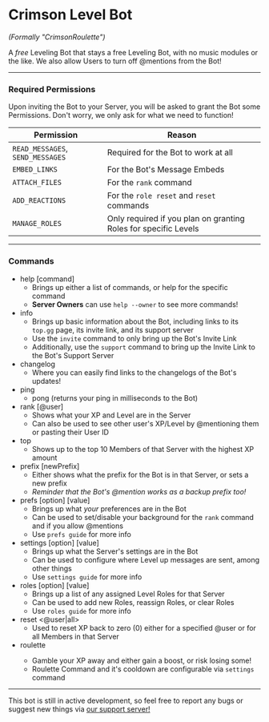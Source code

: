 # Crimson Level Bot
*(Formally "CrimsonRoulette")*

A *free* Leveling Bot that stays a free Leveling Bot, with no music modules or the like. We also allow Users to turn off @mentions from the Bot!

---
### Required Permissions
Upon inviting the Bot to your Server, you will be asked to grant the Bot some Permissions. Don't worry, we only ask for what we need to function!

| Permission | Reason |
|--|--|
| `READ_MESSAGES`, `SEND_MESSAGES` | Required for the Bot to work at all |
| `EMBED_LINKS` | For the Bot's Message Embeds |
| `ATTACH_FILES` | For the `rank` command |
| `ADD_REACTIONS` | For the `role reset` and `reset` commands |
| `MANAGE_ROLES` | Only required if you plan on granting Roles for specific Levels |

---
### Commands
* help [command]
	* Brings up either a list of commands, or help for the specific command
	* **Server Owners** can use `help --owner` to see more commands!
* info
	* Brings up basic information about the Bot, including links to its `top.gg` page, its invite link, and its support server
    * Use the `invite` command to only bring up the Bot's Invite Link
    * Additionally, use the `support` command to bring up the Invite Link to the Bot's Support Server
* changelog
    * Where you can easily find links to the changelogs of the Bot's updates!
* ping
	* pong (returns your ping in milliseconds to the Bot)
* rank [@user]
	* Shows what your XP and Level are in the Server
    * Can also be used to see other user's XP/Level by @mentioning them or pasting their User ID
* top
	* Shows up to the top 10 Members of that Server with the highest XP amount
* prefix [newPrefix]
	* Either shows what the prefix for the Bot is in that Server, or sets a new prefix
	* *Reminder that the Bot's @mention works as a backup prefix too!*
* prefs [option] [value]
	* Brings up what *your* preferences are in the Bot
	* Can be used to set/disable your background for the `rank` command and if you allow @mentions
	* Use `prefs guide` for more info
* settings [option] [value]
	* Brings up what the Server's settings are in the Bot
	* Can be used to configure where Level up messages are sent, among other things
	* Use `settings guide` for more info
* roles [option] [value]
	* Brings up a list of any assigned Level Roles for that Server
	* Can be used to add new Roles, reassign Roles, or clear Roles
	* Use `roles guide` for more info
* reset <@user|all>
	* Used to reset XP back to zero (0) either for a specified @user or for all Members in that Server
* roulette <XPBet>
    * Gamble your XP away and either gain a boost, or risk losing some!
	* Roulette Command and it's cooldown are configurable via `settings` command

---
This bot is still in active development, so feel free to report any bugs or suggest new things via [our support server!](https://discord.gg/YuxSF39)